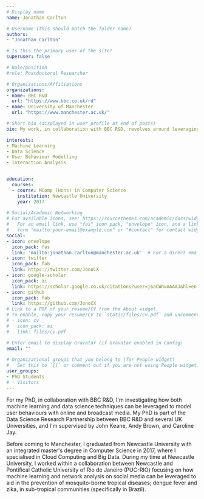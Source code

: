 ```yaml
---
# Display name
name: Jonathan Carlton

# Username (this should match the folder name)
authors:
- "Jonathan Carlton"

# Is this the primary user of the site?
superuser: false

# Role/position
#role: Postdoctoral Researcher

# Organizations/Affiliations
organizations:
- name: BBC R&D
  url: "https://www.bbc.co.uk/rd"
- name: University of Manchester
  url: "https://www.manchester.ac.uk/"

# Short bio (displayed in user profile at end of posts)
bio: My work, in collaboration with BBC R&D, revolves around leveraging machine learning and data science techniques to model user behaviours with online media.

interests:
- Machine Learning
- Data Science
- User Behaviour Modelling
- Interaction Analysis 


education:
  courses:
  - course: MComp (Hons) in Computer Science
    institution: Newcastle University
    year: 2017
  
# Social/Academic Networking
# For available icons, see: https://sourcethemes.com/academic/docs/widgets/#icons
#   For an email link, use "fas" icon pack, "envelope" icon, and a link in the
#   form "mailto:your-email@example.com" or "#contact" for contact widget.
social:
- icon: envelope
  icon_pack: fas
  link: 'mailto:jonathan.carlton@manchester.ac.uk'  # For a direct email link, use "mailto:test@example.org".
- icon: twitter
  icon_pack: fab
  link: https://twitter.com/JonoCX
- icon: google-scholar
  icon_pack: ai
  link: https://scholar.google.co.uk/citations?user=j6aCWhwAAAAJ&hl=en
- icon: github
  icon_pack: fab
  link: https://github.com/JonoCX
# Link to a PDF of your resume/CV from the About widget.
# To enable, copy your resume/CV to `static/files/cv.pdf` and uncomment the lines below.  
# - icon: cv
#   icon_pack: ai
#   link: files/cv.pdf

# Enter email to display Gravatar (if Gravatar enabled in Config)
email: ""
  
# Organizational groups that you belong to (for People widget)
#   Set this to `[]` or comment out if you are not using People widget.  
user_groups:
- PhD Students
# - Visitors
---
```


For my PhD, in collaboration with BBC R&D, I'm investigating how both machine learning and data science techniques can be leveraged to model user behaviours with online and broadcast media. My PhD is part of the Data Science Research Partnership between BBC R&D and several UK Universities, and I'm supervised by John Keane, Andy Brown, and Caroline Jay.

Before coming to Manchester, I graduated from Newcastle University with an integrated master's degree in Computer Science in 2017, where I specialised in Cloud Computing and Big Data. During my time at Newcastle University, I worked within a collaboration between Newcastle and Pontifical Catholic University of Rio de Janeiro (PUC-RIO) focusing on how machine learning and network analysis on social media can be leveraged to aid in the prevention of mosquito-borne tropical diseases; dengue fever and zika, in sub-tropical communities (specifically in Brazil).

